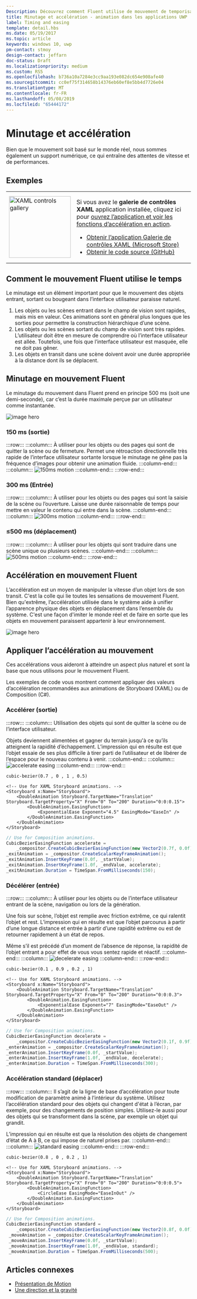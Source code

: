```yaml
---
Description: Découvrez comment Fluent utilise de mouvement de temporisation et de fonctions d’accélération.
title: Minutage et accélération - animation dans les applications UWP
label: Timing and easing
template: detail.hbs
ms.date: 05/19/2017
ms.topic: article
keywords: windows 10, uwp
pm-contact: stmoy
design-contact: jeffarn
doc-status: Draft
ms.localizationpriority: medium
ms.custom: RS5
ms.openlocfilehash: b736a10a7284e3cc9aa193e082dc654e908afe40
ms.sourcegitcommit: cc0ef75f314658b14376eb60ef8e5bb4d7726e04
ms.translationtype: MT
ms.contentlocale: fr-FR
ms.lasthandoff: 05/08/2019
ms.locfileid: "65444172"
---
```

# <a name="timing-and-easing"></a>Minutage et accélération

Bien que le mouvement soit basé sur le monde réel, nous sommes également un support numérique, ce qui entraîne des attentes de vitesse et de performances.

## <a name="examples"></a>Exemples

<table>
<tr>
<td><img src="images/xaml-controls-gallery-app-icon.png" alt="XAML controls gallery" width="168"></img></td>
<td>
    <p>Si vous avez le <strong style="font-weight: semi-bold">galerie de contrôles XAML</strong> application installée, cliquez ici pour <a href="xamlcontrolsgallery:/item/EasingFunction">ouvrez l’application et voir les fonctions d’accélération en action</a>.</p>
    <ul>
    <li><a href="https://www.microsoft.com/store/productId/9MSVH128X2ZT">Obtenir l’application Galerie de contrôles XAML (Microsoft Store)</a></li>
    <li><a href="https://github.com/Microsoft/Xaml-Controls-Gallery">Obtenir le code source (GitHub)</a></li>
    </ul>
</td>
</tr>
</table>

## <a name="how-fluent-motion-uses-time"></a>Comment le mouvement Fluent utilise le temps

Le minutage est un élément important pour que le mouvement des objets entrant, sortant ou bougeant dans l’interface utilisateur paraisse naturel.

1. Les objets ou les scènes entrant dans le champ de vision sont rapides, mais mis en valeur. Ces animations sont en général plus longues que les sorties pour permettre la construction hiérarchique d’une scène.
1. Les objets ou les scènes sortant du champ de vision sont très rapides. L’utilisateur doit être en mesure de comprendre où l’interface utilisateur est allée. Toutefois, une fois que l’interface utilisateur est masquée, elle ne doit pas gêner.
1. Les objets en transit dans une scène doivent avoir une durée appropriée à la distance dont ils se déplacent.

## <a name="timing-in-fluent-motion"></a>Minutage en mouvement Fluent

Le minutage du mouvement dans Fluent prend en principe 500 ms (soit une demi-seconde), car c’est la durée maximale perçue par un utilisateur comme instantanée.

![image hero](images/time.gif)

### <a name="150ms-exit"></a>**150 ms** (sortie)

:::row:::
    :::column:::
À utiliser pour les objets ou des pages qui sont de quitter la scène ou de fermeture.
Permet une rétroaction directionnelle très rapide de l’interface utilisateur sortante lorsque le minutage ne gêne pas la fréquence d’images pour obtenir une animation fluide.
    :::column-end:::
    :::column:::
        ![150ms motion](images/150msAlt.gif)
    :::column-end:::
:::row-end:::

### <a name="300ms-enter"></a>**300 ms** (Entrée)

:::row:::
    :::column:::
À utiliser pour les objets ou des pages qui sont la saisie de la scène ou l’ouverture.
Laisse une durée raisonnable de temps pour mettre en valeur le contenu qui entre dans la scène.
    :::column-end:::
    :::column:::
        ![300ms motion](images/300ms.gif)
    :::column-end:::
:::row-end:::

### <a name="500ms-move"></a>**≤500 ms** (déplacement)

:::row:::
    :::column:::
À utiliser pour les objets qui sont traduire dans une scène unique ou plusieurs scènes. 
    :::column-end:::
    :::column:::
        ![500ms motion](images/500ms.gif)
    :::column-end:::
:::row-end:::

## <a name="easing-in-fluent-motion"></a>Accélération en mouvement Fluent

L’accélération est un moyen de manipuler la vitesse d’un objet lors de son transit. C'est la colle qui lie toutes les sensations de mouvement Fluent. Bien qu'extrême, l’accélération utilisée dans le système aide à unifier l’apparence physique des objets en déplacement dans l’ensemble du système. C'est une façon d'imiter le monde réel et de faire en sorte que les objets en mouvement paraissent appartenir à leur environnement.

![image hero](images/easing.gif)

## <a name="apply-easing-to-motion"></a>Appliquer l’accélération au mouvement

Ces accélérations vous aideront à atteindre un aspect plus naturel et sont la base que nous utilisons pour le mouvement Fluent.

Les exemples de code vous montrent comment appliquer des valeurs d’accélération recommandées aux animations de Storyboard (XAML) ou de Composition (C#).

### <a name="accelerate-exit"></a>**Accélérer** (sortie)

:::row:::
    :::column:::
Utilisation des objets qui sont de quitter la scène ou de l’interface utilisateur.

Objets deviennent alimentées et gagner du terrain jusqu'à ce qu’ils atteignent la rapidité d’échappement.
L’impression qui en résulte est que l’objet essaie de ses plus difficile à tirer parti de l’utilisateur et de libérer de l’espace pour le nouveau contenu à venir.
    :::column-end:::
    :::column:::
        ![accelerate easing](images/accelEase.gif)
    :::column-end:::
:::row-end:::

```
cubic-bezier(0.7 , 0 , 1 , 0.5)
```

```xaml
<!-- Use for XAML Storyboard animations. -->
<Storyboard x:Name="Storyboard">
    <DoubleAnimation Storyboard.TargetName="Translation" Storyboard.TargetProperty="X" From="0" To="200" Duration="0:0:0.15">
        <DoubleAnimation.EasingFunction>
            <ExponentialEase Exponent="4.5" EasingMode="EaseIn" />
        </DoubleAnimation.EasingFunction>
    </DoubleAnimation>
</Storyboard>
```

```csharp
// Use for Composition animations.
CubicBezierEasingFunction accelerate =
    _compositor.CreateCubicBezierEasingFunction(new Vector2(0.7f, 0.0f), new Vector2(1.0f, 0.5f));
_exitAnimation = _compositor.CreateScalarKeyFrameAnimation();
_exitAnimation.InsertKeyFrame(0.0f, _startValue);
_exitAnimation.InsertKeyFrame(1.0f, _endValue, accelerate);
_exitAnimation.Duration = TimeSpan.FromMilliseconds(150);
```

### <a name="decelerate-enter"></a>**Décélérer** (entrée)

:::row:::
    :::column:::
À utiliser pour les objets ou de l’interface utilisateur entrant de la scène, navigation ou lors de la génération.

Une fois sur scène, l’objet est remplie avec friction extrême, ce qui ralentit l’objet et rest.
L’impression qui en résulte est que l’objet parcourus à partir d’une longue distance et entrée à partir d’une rapidité extrême ou est de retourner rapidement à un état de repos.

Même s’il est précédé d’un moment de l’absence de réponse, la rapidité de l’objet entrant a pour effet de vous vous sentez rapide et réactif.
    :::column-end:::
    :::column:::
        ![decelerate easing](images/decelEase.gif)
    :::column-end:::
:::row-end:::

```
cubic-bezier(0.1 , 0.9 , 0.2 , 1)
```

```xaml
<!-- Use for XAML Storyboard animations. -->
<Storyboard x:Name="Storyboard">
    <DoubleAnimation Storyboard.TargetName="Translation" Storyboard.TargetProperty="X" From="0" To="200" Duration="0:0:0.3">
        <DoubleAnimation.EasingFunction>
            <ExponentialEase Exponent="7" EasingMode="EaseOut" />
        </DoubleAnimation.EasingFunction>
    </DoubleAnimation>
</Storyboard>
```

```csharp
// Use for Composition animations.
CubicBezierEasingFunction decelerate =
    _compositor.CreateCubicBezierEasingFunction(new Vector2(0.1f, 0.9f), new Vector2(0.2f, 1.0f));
_enterAnimation = _compositor.CreateScalarKeyFrameAnimation();
_enterAnimation.InsertKeyFrame(0.0f, _startValue);
_enterAnimation.InsertKeyFrame(1.0f, _endValue, decelerate);
_enterAnimation.Duration = TimeSpan.FromMilliseconds(300);
```

### <a name="standard-easing-move"></a>**Accélération standard** (déplacer)

:::row:::
    :::column:::
Il s’agit de la ligne de base d’accélération pour toute modification de paramètre animé à l’intérieur du système.
Utilisez l’accélération standard pour des objets qui changent d'état à l’écran, par exemple, pour des changements de position simples. Utilisez-le aussi pour des objets qui se transforment dans la scène, par exemple un objet qui grandit.

L’impression qui en résulte est que la résolution des objets de changement d’état de A à B, ce qui impose de naturel prises par.
    :::column-end:::
    :::column:::
        ![standard easing](images/standardEase.gif)
    :::column-end:::
:::row-end:::

```
cubic-bezier(0.8 , 0 , 0.2 , 1)
```

```xaml
<!-- Use for XAML Storyboard animations. -->
<Storyboard x:Name="Storyboard">
    <DoubleAnimation Storyboard.TargetName="Translation" Storyboard.TargetProperty="X" From="0" To="200" Duration="0:0:0.5">
        <DoubleAnimation.EasingFunction>
            <CircleEase EasingMode="EaseInOut" />
        </DoubleAnimation.EasingFunction>
    </DoubleAnimation>
</Storyboard>
```

```csharp
// Use for Composition animations.
CubicBezierEasingFunction standard =
    _compositor.CreateCubicBezierEasingFunction(new Vector2(0.8f, 0.0f), new Vector2(0.2f, 1.0f));
 _moveAnimation = _compositor.CreateScalarKeyFrameAnimation();
 _moveAnimation.InsertKeyFrame(0.0f, _startValue);
 _moveAnimation.InsertKeyFrame(1.0f, _endValue, standard);
 _moveAnimation.Duration = TimeSpan.FromMilliseconds(500);
```

## <a name="related-articles"></a>Articles connexes

- [Présentation de Motion](index.md)
- [Une direction et la gravité](directionality-and-gravity.md)

